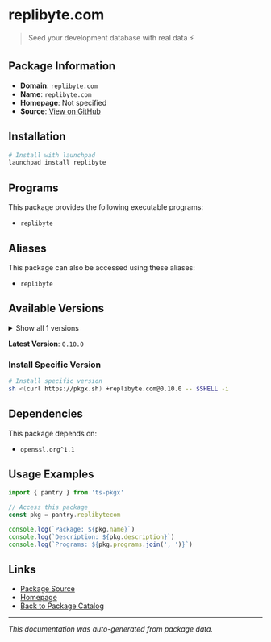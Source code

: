 # replibyte.com

> Seed your development database with real data ⚡️

## Package Information

- **Domain**: `replibyte.com`
- **Name**: `replibyte.com`
- **Homepage**: Not specified
- **Source**: [View on GitHub](https://github.com/pkgxdev/pantry/tree/main/projects/replibyte.com/package.yml)

## Installation

```bash
# Install with launchpad
launchpad install replibyte
```

## Programs

This package provides the following executable programs:

- `replibyte`

## Aliases

This package can also be accessed using these aliases:

- `replibyte`

## Available Versions

<details>
<summary>Show all 1 versions</summary>

- `0.10.0`

</details>

**Latest Version**: `0.10.0`

### Install Specific Version

```bash
# Install specific version
sh <(curl https://pkgx.sh) +replibyte.com@0.10.0 -- $SHELL -i
```

## Dependencies

This package depends on:

- `openssl.org^1.1`

## Usage Examples

```typescript
import { pantry } from 'ts-pkgx'

// Access this package
const pkg = pantry.replibytecom

console.log(`Package: ${pkg.name}`)
console.log(`Description: ${pkg.description}`)
console.log(`Programs: ${pkg.programs.join(', ')}`)
```

## Links

- [Package Source](https://github.com/pkgxdev/pantry/tree/main/projects/replibyte.com/package.yml)
- [Homepage](#)
- [Back to Package Catalog](../package-catalog.md)

---

*This documentation was auto-generated from package data.*
